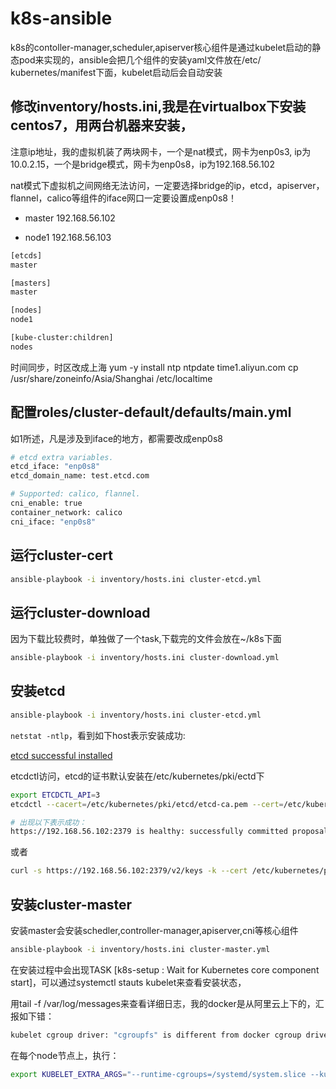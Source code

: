 # k8s-ansible
k8s的contoller-manager,scheduler,apiserver核心组件是通过kubelet启动的静态pod来实现的，ansible会把几个组件的安装yaml文件放在/etc/
kubernetes/manifest下面，kubelet启动后会自动安装

## 修改inventory/hosts.ini,我是在virtualbox下安装centos7，用两台机器来安装，
注意ip地址，我的虚拟机装了两块网卡，一个是nat模式，网卡为enp0s3, ip为10.0.2.15，一个是bridge模式，网卡为enp0s8，ip为192.168.56.102

nat模式下虚拟机之间网络无法访问，一定要选择bridge的ip，etcd，apiserver，flannel，calico等组件的iface网口一定要设置成enp0s8！

- master 192.168.56.102

- node1 192.168.56.103

```sh
[etcds]
master

[masters]
master

[nodes]
node1

[kube-cluster:children]
nodes
```

时间同步，时区改成上海
yum -y install ntp
ntpdate time1.aliyun.com
cp /usr/share/zoneinfo/Asia/Shanghai /etc/localtime

## 配置roles/cluster-default/defaults/main.yml
如1所述，凡是涉及到iface的地方，都需要改成enp0s8
```sh
# etcd extra variables.
etcd_iface: "enp0s8"
etcd_domain_name: test.etcd.com
```

```sh
# Supported: calico, flannel.
cni_enable: true
container_network: calico
cni_iface: "enp0s8"
```

## 运行cluster-cert
```sh
ansible-playbook -i inventory/hosts.ini cluster-etcd.yml 
```

## 运行cluster-download
因为下载比较费时，单独做了一个task,下载完的文件会放在~/k8s下面
```sh
ansible-playbook -i inventory/hosts.ini cluster-download.yml 
```

## 安装etcd
```sh
ansible-playbook -i inventory/hosts.ini cluster-etcd.yml 
```
`netstat -ntlp`，看到如下host表示安装成功:

[etcd successful installed](images/etcd-successful-installed.png)

etcdctl访问，etcd的证书默认安装在/etc/kubernetes/pki/ectd下
```sh
export ETCDCTL_API=3
etcdctl --cacert=/etc/kubernetes/pki/etcd/etcd-ca.pem --cert=/etc/kubernetes/pki/etcd/etcd.pem --key=/etc/kubernetes/pki/etcd/etcd-key.pem --endpoints=https://192.168.56.102:2379 endpoint health -w=json

# 出现以下表示成功：
https://192.168.56.102:2379 is healthy: successfully committed proposal: took = 707.352µs
```
或者
```sh
curl -s https://192.168.56.102:2379/v2/keys -k --cert /etc/kubernetes/pki/etcd/etcd.pem --key /etc/kubernetes/pki/etcd/etcd-key.pem
```

## 安装cluster-master
安装master会安装schedler,controller-manager,apiserver,cni等核心组件
```sh
ansible-playbook -i inventory/hosts.ini cluster-master.yml 
```
在安装过程中会出现TASK [k8s-setup : Wait for Kubernetes core component start]，可以通过systemctl stauts kubelet来查看安装状态，

用tail -f /var/log/messages来查看详细日志，我的docker是从阿里云上下的，汇报如下错：

```sh
kubelet cgroup driver: "cgroupfs" is different from docker cgroup driver: "systemd"
```
在每个node节点上，执行：
```sh
export KUBELET_EXTRA_ARGS="--runtime-cgroups=/systemd/system.slice --kubelet-cgroups=/systemd/system.slice --fail-swap-on=false --cgroup-driver=systemd"
```